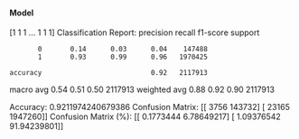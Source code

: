 #### Model
[1 1 1 ... 1 1 1]
Classification Report:
              precision    recall  f1-score   support

           0       0.14      0.03      0.04    147488
           1       0.93      0.99      0.96   1970425

    accuracy                           0.92   2117913
   macro avg       0.54      0.51      0.50   2117913
weighted avg       0.88      0.92      0.90   2117913

Accuracy: 0.9211974240679386
Confusion Matrix:
[[   3756  143732]
 [  23165 1947260]]
Confusion Matrix (%):
[[ 0.1773444   6.78649217]
 [ 1.09376542 91.94239801]]
